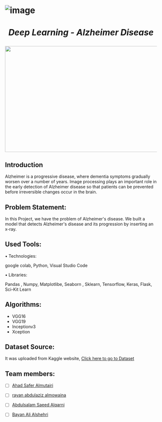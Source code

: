 # ![image](https://user-images.githubusercontent.com/93194522/150690439-c52897f1-3e8c-4d9f-9d04-7fd85c4e6a52.png)

# <p  align="center">  *Deep Learning - Alzheimer Disease* </p>

 <p align="center" width="100%">
    <img  width="600" height="350" src="https://www.bing.com/th/id/OIP.d2XQMOmG0dLf4Xq24aMhvQHaFC?pid=ImgDet&rs=1">
</p>

## **Introduction**

Alzheimer is a progressive disease, where dementia symptoms gradually worsen
over a number of years. Image processing plays an important role in the early detection of Alzheimer disease so that patients
can be prevented before irreversible changes occur in the brain. 

## **Problem Statement:**

In this Project, we have the problem of Alzheimer's disease. We built
a model that detects Alzheimer's disease and its progression by
inserting an x-ray.


## **Used Tools:**

• Technologies:

google colab, Python, Visual Studio Code

• Libraries:

Pandas , Numpy, Matplotlibe, Seaborn , Sklearn, Tensorflow, Keras, Flask, Sci-Kit Learn 
                 
## **Algorithms:**

 - VGG16
 - VGG19
 - Inceptionv3
 - Xception

## **Dataset Source:**
  It was uploaded from Kaggle website, [Click here to go to Dataset](https://www.kaggle.com/gautamgc75/alzheimer-detect-1/data)
## **Team members:**
 - [ ] [Ahad Safer Almutairi](https://github.com/Ahad1996)

 - [ ] [rayan abdulaziz almowaina](https://github.com/rayanabdulaziz)

 - [ ]  [Abdulsalam Saeed Alqarni](https://github.com/AbdulsalamAlqrni)

 - [ ]  [Bayan Ali Alshehri](https://github.com/bl2022)
